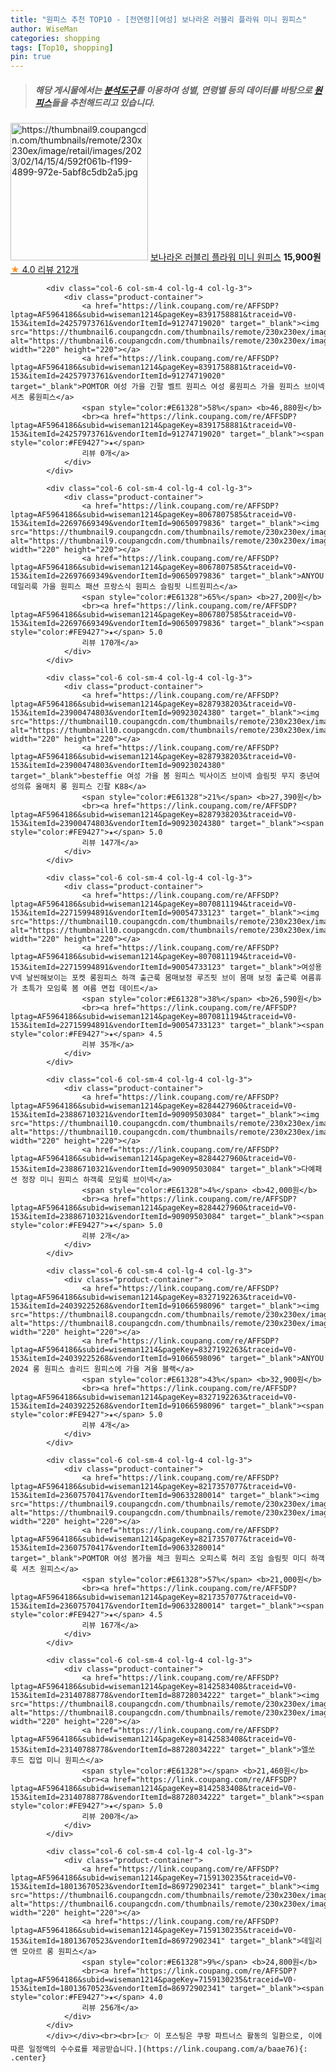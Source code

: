 ```yaml
---
title: "원피스 추천 TOP10 - [전연령][여성] 보나라온 러블리 플라워 미니 원피스"
author: WiseMan
categories: shopping
tags: [Top10, shopping]
pin: true
---
```


> ##### 해당 게시물에서는 [**분석도구**](https://itemscout.io/)를 이용하여 **성별**, **연령별** 등의 데이터를 바탕으로 [**원피스**](https://link.coupang.com/a/baae76)들을 추천해드리고 있습니다.
<div class="container"><div class="row">
            <div class="col-6 col-sm-4 col-lg-4 col-lg-3">
                <div class="product-container">
                    <a href="https://link.coupang.com/re/AFFSDP?lptag=AF5964186&subid=wiseman1214&pageKey=7136517096&traceid=V0-153&itemId=17907959679&vendorItemId=85070674929" target="_blank"><img src="https://thumbnail9.coupangcdn.com/thumbnails/remote/230x230ex/image/retail/images/2023/02/14/15/4/592f061b-f199-4899-972e-5abf8c5db2a5.jpg" alt="https://thumbnail9.coupangcdn.com/thumbnails/remote/230x230ex/image/retail/images/2023/02/14/15/4/592f061b-f199-4899-972e-5abf8c5db2a5.jpg" width="220" height="220"></a>
                    <a href="https://link.coupang.com/re/AFFSDP?lptag=AF5964186&subid=wiseman1214&pageKey=7136517096&traceid=V0-153&itemId=17907959679&vendorItemId=85070674929" target="_blank">보나라온 러블리 플라워 미니 원피스</a>
                    <span style="color:#E61328"></span> <b>15,900원</b>
                    <br><a href="https://link.coupang.com/re/AFFSDP?lptag=AF5964186&subid=wiseman1214&pageKey=7136517096&traceid=V0-153&itemId=17907959679&vendorItemId=85070674929" target="_blank"><span style="color:#FE9427">★</span> 4.0
                    리뷰 212개</a>
                </div>
            </div>
            
            <div class="col-6 col-sm-4 col-lg-4 col-lg-3">
                <div class="product-container">
                    <a href="https://link.coupang.com/re/AFFSDP?lptag=AF5964186&subid=wiseman1214&pageKey=8391758881&traceid=V0-153&itemId=24257973761&vendorItemId=91274719020" target="_blank"><img src="https://thumbnail6.coupangcdn.com/thumbnails/remote/230x230ex/image/vendor_inventory/7a76/ad26f357674d17bdcf80368141065bea4a1e0387011ad49c29d5f73423f0.jpg" alt="https://thumbnail6.coupangcdn.com/thumbnails/remote/230x230ex/image/vendor_inventory/7a76/ad26f357674d17bdcf80368141065bea4a1e0387011ad49c29d5f73423f0.jpg" width="220" height="220"></a>
                    <a href="https://link.coupang.com/re/AFFSDP?lptag=AF5964186&subid=wiseman1214&pageKey=8391758881&traceid=V0-153&itemId=24257973761&vendorItemId=91274719020" target="_blank">POMTOR 여성 가을 긴팔 벨트 원피스 여성 롱원피스 가을 원피스 브이넥 셔츠 롱원피스</a>
                    <span style="color:#E61328">58%</span> <b>46,880원</b>
                    <br><a href="https://link.coupang.com/re/AFFSDP?lptag=AF5964186&subid=wiseman1214&pageKey=8391758881&traceid=V0-153&itemId=24257973761&vendorItemId=91274719020" target="_blank"><span style="color:#FE9427">★</span> 
                    리뷰 0개</a>
                </div>
            </div>
            
            <div class="col-6 col-sm-4 col-lg-4 col-lg-3">
                <div class="product-container">
                    <a href="https://link.coupang.com/re/AFFSDP?lptag=AF5964186&subid=wiseman1214&pageKey=8067807585&traceid=V0-153&itemId=22697669349&vendorItemId=90650979836" target="_blank"><img src="https://thumbnail9.coupangcdn.com/thumbnails/remote/230x230ex/image/vendor_inventory/bf38/1c5376095532d660c520ff263f42cbde6b4b6aa366bea90dab842a34104f.jpg" alt="https://thumbnail9.coupangcdn.com/thumbnails/remote/230x230ex/image/vendor_inventory/bf38/1c5376095532d660c520ff263f42cbde6b4b6aa366bea90dab842a34104f.jpg" width="220" height="220"></a>
                    <a href="https://link.coupang.com/re/AFFSDP?lptag=AF5964186&subid=wiseman1214&pageKey=8067807585&traceid=V0-153&itemId=22697669349&vendorItemId=90650979836" target="_blank">ANYOU 데일리룩 가을 원피스 패션 프랑스식 원피스 슬림핏 니트원피스</a>
                    <span style="color:#E61328">65%</span> <b>27,200원</b>
                    <br><a href="https://link.coupang.com/re/AFFSDP?lptag=AF5964186&subid=wiseman1214&pageKey=8067807585&traceid=V0-153&itemId=22697669349&vendorItemId=90650979836" target="_blank"><span style="color:#FE9427">★</span> 5.0
                    리뷰 170개</a>
                </div>
            </div>
            
            <div class="col-6 col-sm-4 col-lg-4 col-lg-3">
                <div class="product-container">
                    <a href="https://link.coupang.com/re/AFFSDP?lptag=AF5964186&subid=wiseman1214&pageKey=8287938203&traceid=V0-153&itemId=23900474803&vendorItemId=90923024380" target="_blank"><img src="https://thumbnail10.coupangcdn.com/thumbnails/remote/230x230ex/image/vendor_inventory/2de5/504c3a155f42d44e3cc6588db65307f5b8001de067dbeccbdea836197b3b.jpg" alt="https://thumbnail10.coupangcdn.com/thumbnails/remote/230x230ex/image/vendor_inventory/2de5/504c3a155f42d44e3cc6588db65307f5b8001de067dbeccbdea836197b3b.jpg" width="220" height="220"></a>
                    <a href="https://link.coupang.com/re/AFFSDP?lptag=AF5964186&subid=wiseman1214&pageKey=8287938203&traceid=V0-153&itemId=23900474803&vendorItemId=90923024380" target="_blank">besteffie 여성 가을 봄 원피스 빅사이즈 브이넥 슬림핏 무지 중년여성의류 올매치 롱 원피스 긴팔 K88</a>
                    <span style="color:#E61328">21%</span> <b>27,390원</b>
                    <br><a href="https://link.coupang.com/re/AFFSDP?lptag=AF5964186&subid=wiseman1214&pageKey=8287938203&traceid=V0-153&itemId=23900474803&vendorItemId=90923024380" target="_blank"><span style="color:#FE9427">★</span> 5.0
                    리뷰 147개</a>
                </div>
            </div>
            
            <div class="col-6 col-sm-4 col-lg-4 col-lg-3">
                <div class="product-container">
                    <a href="https://link.coupang.com/re/AFFSDP?lptag=AF5964186&subid=wiseman1214&pageKey=8070811194&traceid=V0-153&itemId=22715994891&vendorItemId=90054733123" target="_blank"><img src="https://thumbnail10.coupangcdn.com/thumbnails/remote/230x230ex/image/vendor_inventory/ee30/fa4eb282055f61d5ccb5dfeff6e209aa33ce359d1190aef1661969b83643.jpg" alt="https://thumbnail10.coupangcdn.com/thumbnails/remote/230x230ex/image/vendor_inventory/ee30/fa4eb282055f61d5ccb5dfeff6e209aa33ce359d1190aef1661969b83643.jpg" width="220" height="220"></a>
                    <a href="https://link.coupang.com/re/AFFSDP?lptag=AF5964186&subid=wiseman1214&pageKey=8070811194&traceid=V0-153&itemId=22715994891&vendorItemId=90054733123" target="_blank">여성용 V넥 날씬해보이는 포켓 롱원피스 하객 출근룩 몸매보정 루즈핏 브이 몸매 보정 출근룩 여름휴가 초특가 모임룩 봄 여름 면접 데이트</a>
                    <span style="color:#E61328">38%</span> <b>26,590원</b>
                    <br><a href="https://link.coupang.com/re/AFFSDP?lptag=AF5964186&subid=wiseman1214&pageKey=8070811194&traceid=V0-153&itemId=22715994891&vendorItemId=90054733123" target="_blank"><span style="color:#FE9427">★</span> 4.5
                    리뷰 35개</a>
                </div>
            </div>
            
            <div class="col-6 col-sm-4 col-lg-4 col-lg-3">
                <div class="product-container">
                    <a href="https://link.coupang.com/re/AFFSDP?lptag=AF5964186&subid=wiseman1214&pageKey=8284427960&traceid=V0-153&itemId=23886710321&vendorItemId=90909503084" target="_blank"><img src="https://thumbnail10.coupangcdn.com/thumbnails/remote/230x230ex/image/vendor_inventory/9330/8ca63177556254c5152b704f5503a6ec06d46c0731e6ac544379790e5bb1.jpg" alt="https://thumbnail10.coupangcdn.com/thumbnails/remote/230x230ex/image/vendor_inventory/9330/8ca63177556254c5152b704f5503a6ec06d46c0731e6ac544379790e5bb1.jpg" width="220" height="220"></a>
                    <a href="https://link.coupang.com/re/AFFSDP?lptag=AF5964186&subid=wiseman1214&pageKey=8284427960&traceid=V0-153&itemId=23886710321&vendorItemId=90909503084" target="_blank">다예패션 정장 미니 원피스 하객룩 모임룩 브이넥</a>
                    <span style="color:#E61328">4%</span> <b>42,000원</b>
                    <br><a href="https://link.coupang.com/re/AFFSDP?lptag=AF5964186&subid=wiseman1214&pageKey=8284427960&traceid=V0-153&itemId=23886710321&vendorItemId=90909503084" target="_blank"><span style="color:#FE9427">★</span> 5.0
                    리뷰 2개</a>
                </div>
            </div>
            
            <div class="col-6 col-sm-4 col-lg-4 col-lg-3">
                <div class="product-container">
                    <a href="https://link.coupang.com/re/AFFSDP?lptag=AF5964186&subid=wiseman1214&pageKey=8327192263&traceid=V0-153&itemId=24039225268&vendorItemId=91066598096" target="_blank"><img src="https://thumbnail8.coupangcdn.com/thumbnails/remote/230x230ex/image/vendor_inventory/3198/b5b5301576a318dce552bb625a58cd6e4a27477ede03c8ed158bb008535b.jpg" alt="https://thumbnail8.coupangcdn.com/thumbnails/remote/230x230ex/image/vendor_inventory/3198/b5b5301576a318dce552bb625a58cd6e4a27477ede03c8ed158bb008535b.jpg" width="220" height="220"></a>
                    <a href="https://link.coupang.com/re/AFFSDP?lptag=AF5964186&subid=wiseman1214&pageKey=8327192263&traceid=V0-153&itemId=24039225268&vendorItemId=91066598096" target="_blank">ANYOU 2024 롱 원피스 솔리드 원피스에 가을 겨울 블랙</a>
                    <span style="color:#E61328">43%</span> <b>32,900원</b>
                    <br><a href="https://link.coupang.com/re/AFFSDP?lptag=AF5964186&subid=wiseman1214&pageKey=8327192263&traceid=V0-153&itemId=24039225268&vendorItemId=91066598096" target="_blank"><span style="color:#FE9427">★</span> 5.0
                    리뷰 4개</a>
                </div>
            </div>
            
            <div class="col-6 col-sm-4 col-lg-4 col-lg-3">
                <div class="product-container">
                    <a href="https://link.coupang.com/re/AFFSDP?lptag=AF5964186&subid=wiseman1214&pageKey=8217357077&traceid=V0-153&itemId=23607570417&vendorItemId=90633280014" target="_blank"><img src="https://thumbnail9.coupangcdn.com/thumbnails/remote/230x230ex/image/vendor_inventory/f8c2/d3498ea8663e8fc6c212ff32d65edc2c8713017674bec2157b80f421f250.jpg" alt="https://thumbnail9.coupangcdn.com/thumbnails/remote/230x230ex/image/vendor_inventory/f8c2/d3498ea8663e8fc6c212ff32d65edc2c8713017674bec2157b80f421f250.jpg" width="220" height="220"></a>
                    <a href="https://link.coupang.com/re/AFFSDP?lptag=AF5964186&subid=wiseman1214&pageKey=8217357077&traceid=V0-153&itemId=23607570417&vendorItemId=90633280014" target="_blank">POMTOR 여성 봄가을 체크 원피스 오피스룩 허리 조임 슬림핏 미디 하객룩 셔츠 원피스</a>
                    <span style="color:#E61328">57%</span> <b>21,000원</b>
                    <br><a href="https://link.coupang.com/re/AFFSDP?lptag=AF5964186&subid=wiseman1214&pageKey=8217357077&traceid=V0-153&itemId=23607570417&vendorItemId=90633280014" target="_blank"><span style="color:#FE9427">★</span> 4.5
                    리뷰 167개</a>
                </div>
            </div>
            
            <div class="col-6 col-sm-4 col-lg-4 col-lg-3">
                <div class="product-container">
                    <a href="https://link.coupang.com/re/AFFSDP?lptag=AF5964186&subid=wiseman1214&pageKey=8142583408&traceid=V0-153&itemId=23140788778&vendorItemId=88728034222" target="_blank"><img src="https://thumbnail8.coupangcdn.com/thumbnails/remote/230x230ex/image/rs_quotation_api/cawctxlb/f9ac1859eeb748faa04598c8f486b123.jpg" alt="https://thumbnail8.coupangcdn.com/thumbnails/remote/230x230ex/image/rs_quotation_api/cawctxlb/f9ac1859eeb748faa04598c8f486b123.jpg" width="220" height="220"></a>
                    <a href="https://link.coupang.com/re/AFFSDP?lptag=AF5964186&subid=wiseman1214&pageKey=8142583408&traceid=V0-153&itemId=23140788778&vendorItemId=88728034222" target="_blank">엘쏘 후드 집업 미니 원피스</a>
                    <span style="color:#E61328"></span> <b>21,460원</b>
                    <br><a href="https://link.coupang.com/re/AFFSDP?lptag=AF5964186&subid=wiseman1214&pageKey=8142583408&traceid=V0-153&itemId=23140788778&vendorItemId=88728034222" target="_blank"><span style="color:#FE9427">★</span> 5.0
                    리뷰 200개</a>
                </div>
            </div>
            
            <div class="col-6 col-sm-4 col-lg-4 col-lg-3">
                <div class="product-container">
                    <a href="https://link.coupang.com/re/AFFSDP?lptag=AF5964186&subid=wiseman1214&pageKey=7159130235&traceid=V0-153&itemId=18013670523&vendorItemId=86972902341" target="_blank"><img src="https://thumbnail6.coupangcdn.com/thumbnails/remote/230x230ex/image/vendor_inventory/bd90/5d45d4caac3ee3e35e54ec9c5751acd79622fc073b7a0eb653f634b3ae47.jpg" alt="https://thumbnail6.coupangcdn.com/thumbnails/remote/230x230ex/image/vendor_inventory/bd90/5d45d4caac3ee3e35e54ec9c5751acd79622fc073b7a0eb653f634b3ae47.jpg" width="220" height="220"></a>
                    <a href="https://link.coupang.com/re/AFFSDP?lptag=AF5964186&subid=wiseman1214&pageKey=7159130235&traceid=V0-153&itemId=18013670523&vendorItemId=86972902341" target="_blank">데일리앤 모아르 롱 원피스</a>
                    <span style="color:#E61328">9%</span> <b>24,800원</b>
                    <br><a href="https://link.coupang.com/re/AFFSDP?lptag=AF5964186&subid=wiseman1214&pageKey=7159130235&traceid=V0-153&itemId=18013670523&vendorItemId=86972902341" target="_blank"><span style="color:#FE9427">★</span> 4.0
                    리뷰 256개</a>
                </div>
            </div>
            </div></div><br><br>[👉 이 포스팅은 쿠팡 파트너스 활동의 일환으로, 이에 따른 일정액의 수수료를 제공받습니다.](https://link.coupang.com/a/baae76){: .center}